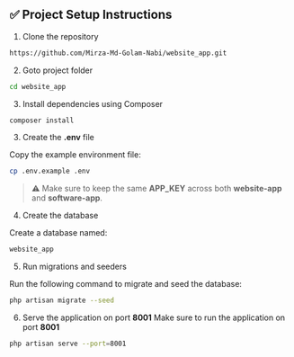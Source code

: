 ## ✅ Project Setup Instructions

1. Clone the repository

```sh
https://github.com/Mirza-Md-Golam-Nabi/website_app.git
```

2. Goto project folder

```sh
cd website_app
```

3. Install dependencies using Composer

```sh
composer install
```

3. Create the **.env** file

Copy the example environment file:

```sh
cp .env.example .env
```

> ⚠️ Make sure to keep the same **APP_KEY** across both **website-app** and **software-app**.

4. Create the database

Create a database named:

```sh
website_app
```

5. Run migrations and seeders

Run the following command to migrate and seed the database:

```sh
php artisan migrate --seed
```

6. Serve the application on port **8001**
   Make sure to run the application on port **8001**

```sh
php artisan serve --port=8001
```
